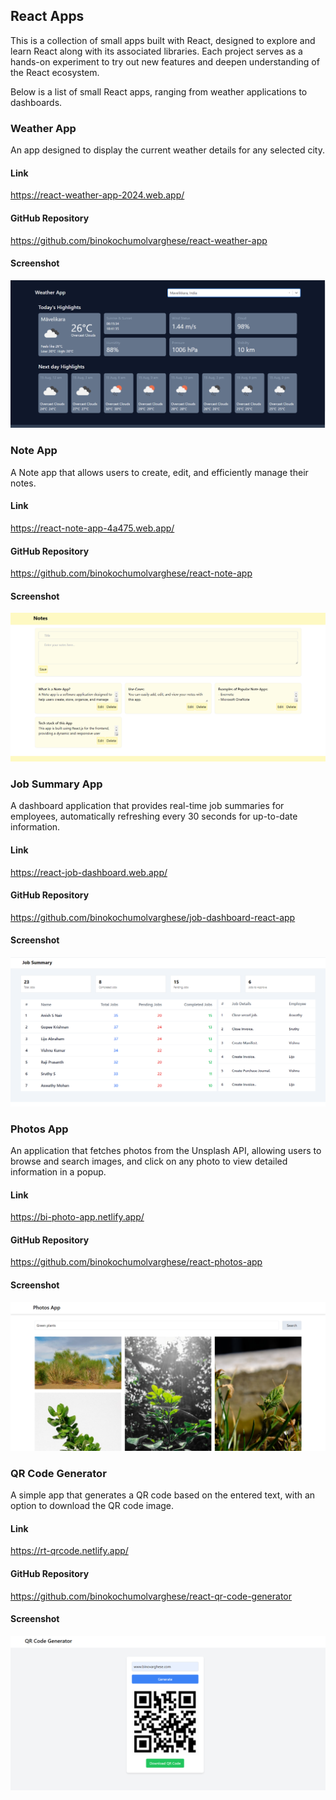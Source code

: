 ## React Apps

This is a collection of small apps built with React, designed to explore and learn React along with its associated libraries. Each project serves as a hands-on experiment to try out new features and deepen understanding of the React ecosystem.

Below is a list of small React apps, ranging from weather applications to dashboards.

### Weather App

An app designed to display the current weather details for any selected city.

#### Link
https://react-weather-app-2024.web.app/

#### GitHub Repository
https://github.com/binokochumolvarghese/react-weather-app

#### Screenshot
![Weather App Screenshot](https://github.com/binokochumolvarghese/react-weather-app/blob/main/public/weather-app-ss.png)



### Note App

A Note app that allows users to create, edit, and efficiently manage their notes.

#### Link
https://react-note-app-4a475.web.app/

#### GitHub Repository
https://github.com/binokochumolvarghese/react-note-app

#### Screenshot
![Note App Screenshot](https://github.com/binokochumolvarghese/react-note-app/blob/main/public/note-app-ss.png)



### Job Summary App
A dashboard application that provides real-time job summaries for employees, automatically refreshing every 30 seconds for up-to-date information.

#### Link
https://react-job-dashboard.web.app/

#### GitHub Repository
https://github.com/binokochumolvarghese/job-dashboard-react-app

#### Screenshot
![Job Dashboard Summary Screenshot](https://github.com/binokochumolvarghese/job-dashboard-react-app/blob/main/public/job-summary-dashboard-ss.png)


### Photos App

An application that fetches photos from the Unsplash API, allowing users to browse and search images, and click on any photo to view detailed information in a popup.

#### Link
https://bi-photo-app.netlify.app/

#### GitHub Repository
https://github.com/binokochumolvarghese/react-photos-app

#### Screenshot
![Photo App Screenshot](https://github.com/binokochumolvarghese/react-photos-app/blob/main/public/photo-app-ss.png)


### QR Code Generator

A simple app that generates a QR code based on the entered text, with an option to download the QR code image.

#### Link
https://rt-qrcode.netlify.app/

#### GitHub Repository
https://github.com/binokochumolvarghese/react-qr-code-generator

#### Screenshot
![QR Code App Screenshot](https://github.com/binokochumolvarghese/react-qr-code-generator/blob/main/public/qr-code-app-ss.png)

